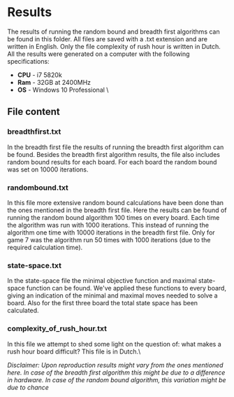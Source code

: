 # Results

The results of running the random bound and breadth first algorithms can be found in this folder. All files are saved with a .txt extension and are written in English. Only the file complexity of rush hour is written in Dutch. All the results were generated on a computer with the following specifications:

* **CPU** - i7 5820k
* **Ram** - 32GB at 2400MHz
* **OS** - Windows 10 Professional
\

## File content

### breadthfirst.txt

In the breadth first file the results of running the breadth first algorithm can be found. Besides the breadth first algorithm results, the file also includes random bound results for each board. For each board the random bound was set on 10000 iterations.

### randombound.txt

In this file more extensive random bound calculations have been done than the ones mentioned in the breadth first file. Here the results can be found of running the random bound algorithm 100 times on every board. Each time the algorithm was run with 1000 iterations. This instead of running the algorithm one time with 10000 iterations in the breadth first file. Only for game 7 was the algorithm run 50 times with 1000 iterations (due to the required calculation time).

### state-space.txt

In the state-space file the minimal objective function and maximal state-space function can be found. We've applied these functions to every board, giving an indication of the minimal and maximal moves needed to solve a board. Also for the first three board the total state space has been calculated.

### complexity_of_rush_hour.txt

In this file we attempt to shed some light on the question of: what makes a rush hour board difficult? This file is in Dutch.\


*Disclaimer: Upon reproduction results might vary from the ones mentioned here. In case of the breadth first algorithm this might be due to a difference in hardware. In case of the random bound algorithm, this variation might be due to chance*
